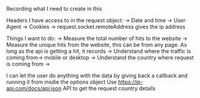 Recording what I need to create in this

Headers I have access to in the request object:
-> Date and time
-> User Agent
-> Cookies
-> request.socket.remoteAddress gives the ip address

Things I want to do:
-> Measure the total number of hits to the website
-> Measure the unique hits from the website, this can be from any page. As long as the api is getting a hit, it records
-> Understand where the traffic is coming from-> mobile or desktop
-> Understand the country where request is coming from
-> 

I can let the user do anything with the data by giving back a callback and running it from insdie the options object
Use https://ip-api.com/docs/api:json API to get the request country details
